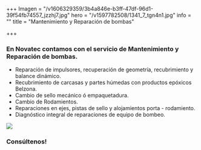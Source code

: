 +++
Imagen = "/v1606329359/3b4a846e-b3ff-47df-96d1-39f54fb74557_jzzhj7.jpg"
hero = "/v1597782508/1341_7_tgn4n1.jpg"
info = ""
title = "Mantenimiento y Reparación de bombas"

+++
### **En Novatec contamos con el servicio de Mantenimiento y Reparación de bombas.**

* Reparación de impulsores, recuperación de geometría, recubrimiento y balance dinámico.
* Recubrimiento de carcasas y partes húmedas con productos epóxicos Belzona.
* Cambio de sello mecánico ó empaquetadura.
* Cambio de Rodamientos.
* Reparaciones en ejes, pistas de sello y alojamientos porta - rodamiento.
* Diagnóstico integral de reparaciones de equipo de bombeo.

![](https://res.cloudinary.com/novatec/v1606329359/3b4a846e-b3ff-47df-96d1-39f54fb74557_jzzhj7.jpg)

### **Consúltenos!** 